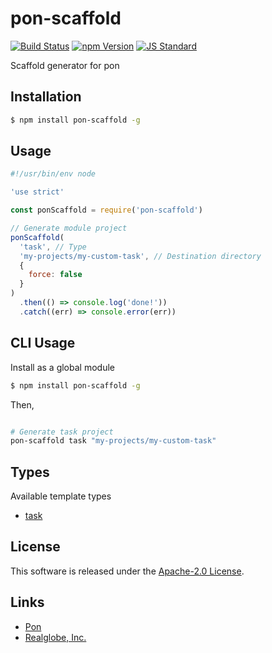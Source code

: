 pon-scaffold
==========

<!---
This file is generated by ape-tmpl. Do not update manually.
--->

<!-- Badge Start -->
<a name="badges"></a>

[![Build Status][bd_travis_com_shield_url]][bd_travis_com_url]
[![npm Version][bd_npm_shield_url]][bd_npm_url]
[![JS Standard][bd_standard_shield_url]][bd_standard_url]

[bd_repo_url]: https://github.com/realglobe-Inc/pon-scaffold
[bd_travis_url]: http://travis-ci.org/realglobe-Inc/pon-scaffold
[bd_travis_shield_url]: http://img.shields.io/travis/realglobe-Inc/pon-scaffold.svg?style=flat
[bd_travis_com_url]: http://travis-ci.com/realglobe-Inc/pon-scaffold
[bd_travis_com_shield_url]: https://api.travis-ci.com/realglobe-Inc/pon-scaffold.svg?token=aeFzCpBZebyaRijpCFmm
[bd_license_url]: https://github.com/realglobe-Inc/pon-scaffold/blob/master/LICENSE
[bd_codeclimate_url]: http://codeclimate.com/github/realglobe-Inc/pon-scaffold
[bd_codeclimate_shield_url]: http://img.shields.io/codeclimate/github/realglobe-Inc/pon-scaffold.svg?style=flat
[bd_codeclimate_coverage_shield_url]: http://img.shields.io/codeclimate/coverage/github/realglobe-Inc/pon-scaffold.svg?style=flat
[bd_gemnasium_url]: https://gemnasium.com/realglobe-Inc/pon-scaffold
[bd_gemnasium_shield_url]: https://gemnasium.com/realglobe-Inc/pon-scaffold.svg
[bd_npm_url]: http://www.npmjs.org/package/pon-scaffold
[bd_npm_shield_url]: http://img.shields.io/npm/v/pon-scaffold.svg?style=flat
[bd_standard_url]: http://standardjs.com/
[bd_standard_shield_url]: https://img.shields.io/badge/code%20style-standard-brightgreen.svg

<!-- Badge End -->


<!-- Description Start -->
<a name="description"></a>

Scaffold generator for pon

<!-- Description End -->


<!-- Overview Start -->
<a name="overview"></a>



<!-- Overview End -->


<!-- Sections Start -->
<a name="sections"></a>

<!-- Section from "doc/guides/01.Installation.md.hbs" Start -->

<a name="section-doc-guides-01-installation-md"></a>

Installation
-----

```bash
$ npm install pon-scaffold -g
```


<!-- Section from "doc/guides/01.Installation.md.hbs" End -->

<!-- Section from "doc/guides/02.Usage.md.hbs" Start -->

<a name="section-doc-guides-02-usage-md"></a>

Usage
---------

```javascript
#!/usr/bin/env node

'use strict'

const ponScaffold = require('pon-scaffold')

// Generate module project
ponScaffold(
  'task', // Type
  'my-projects/my-custom-task', // Destination directory
  {
    force: false
  }
)
  .then(() => console.log('done!'))
  .catch((err) => console.error(err))

```


<!-- Section from "doc/guides/02.Usage.md.hbs" End -->

<!-- Section from "doc/guides/03.CLI.md.hbs" Start -->

<a name="section-doc-guides-03-c-l-i-md"></a>

CLI Usage
---------

Install as a global module


```bash
$ npm install pon-scaffold -g
```

Then,

```bash

# Generate task project
pon-scaffold task "my-projects/my-custom-task"

```


<!-- Section from "doc/guides/03.CLI.md.hbs" End -->

<!-- Section from "doc/guides/04.Templates.md.hbs" Start -->

<a name="section-doc-guides-04-templates-md"></a>

Types
---------

Available template types

+ [task](asset/tmpl/task)


<!-- Section from "doc/guides/04.Templates.md.hbs" End -->


<!-- Sections Start -->


<!-- LICENSE Start -->
<a name="license"></a>

License
-------
This software is released under the [Apache-2.0 License](https://github.com/realglobe-Inc/pon-scaffold/blob/master/LICENSE).

<!-- LICENSE End -->


<!-- Links Start -->
<a name="links"></a>

Links
------

+ [Pon][pon_url]
+ [Realglobe, Inc.][realglobe,_inc__url]

[pon_url]: https://github.com/realglobe-Inc/pon
[realglobe,_inc__url]: http://realglobe.jp

<!-- Links End -->
